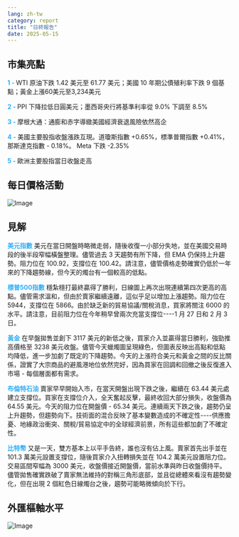 ```yaml
---
lang: zh-tw
category: report
title: "日終報告"
date: 2025-05-15
---
```



<h2>市集亮點</h2>
<strong style="color: #2caef7;">1 - </strong> WTI 原油下跌 1.42 美元至 61.77 美元；美國 10 年期公債殖利率下跌 9 個基點；黃金上漲60美元至3,234美元

<strong style="color: #2caef7;">2 - </strong> PPI 下降拉低日圓美元；墨西哥央行將基準利率從 9.0% 下調至 8.5%

<strong style="color: #2caef7;">3 - </strong> 摩根大通：通膨和赤字導緻美國經濟衰退風險依然高企

<strong style="color: #2caef7;">4 - </strong> 美國主要股指收盤漲跌互現。道瓊斯指數 +0.65%，標準普爾指數 +0.41%，那斯達克指數 - 0.18%。 Meta 下跌 -2.35%

<strong style="color: #2caef7;">5 - </strong> 歐洲主要股指當日收盤走高



<h2>每日價格活動</h2>
<img src="https://markleighedu.github.io/img/May-2025/15-May-2025/price.jpg" alt="Image"/>

<h2>見解</h2>
<strong style="color: #2caef7;">美元指數</strong> 美元在當日開盤時略微走弱，隨後收復一小部分失地，並在美國交易時段的後半段窄幅橫盤整理。儘管過去 3 天趨勢有所下降，但 EMA 仍保持上升趨勢。阻力位在 100.92，支撐位在 100.42。請注意，儘管價格走勢確實仍低於一年來的下降趨勢線，但今天的燭台有一個較高的低點。 

<strong style="color: #2caef7;">標普500指數</strong> 穩紮穩打最終贏得了勝利，日線圖上再次出現連續第四次更高的高點。儘管需求溫和，但由於賣家繼續遠離，這似乎足以增加上漲趨勢。阻力位在 5944，支撐位在 5866。由於缺乏新的貿易協議/關稅消息，買家將關注 6000 的水平。請注意，目前阻力位在今年稍早曾兩次充當支撐位----1 月 27 日和 2 月 3 日。

<strong style="color: #2caef7;">黃金</strong> 在早盤拋售並創下 3117 美元的新低之後，買家介入並贏得當日勝利，強勁推高價格至 3238 美元收盤。儘管今天蠟燭圖呈現綠色，但圖表反映出高點和低點均降低，進一步加劇了既定的下降趨勢。今天的上漲符合美元和黃金之間的反比關係，證實了大宗商品的避風港地位依然完好，因為買家在回調和回撤之後反復進入市場 - 每個層面都有需求。 

<strong style="color: #2caef7;">布倫特石油</strong> 賣家早早開始入市，在當天開盤出現下跌之後，繼續在 63.44 美元處建立支撐位。買家在支撐位介入，全天奮起反擊，最終收回大部分損失，收盤價為 64.55 美元。今天的阻力位在開盤價 - 65.34 美元。連續兩天下跌之後，趨勢仍呈上升趨勢，但趨勢向下。技術面的混合反映了基本變數造成的不確定性----供應擔憂、地緣政治衝突、關稅/貿易協定中的全球經濟前景，所有這些都加劇了不確定性。 

<strong style="color: #2caef7;">比特幣</strong> 又是一天，雙方基本上以平手告終，誰也沒有佔上風。賣家首先出手並在 101.3 萬美元設置支撐位，隨後買家介入扭轉損失並在 104.2 萬美元設置阻力位。交易區間窄幅為 3000 美元，收盤價接近開盤價，當前水準與昨日收盤價持平。儘管拋售確實跌破了賣家無法維持的對稱三角形底部，並且從總體來看沒有趨勢變化，但在出現 2 個紅色日線燭台之後，趨勢可能略微傾向於下行。



<h2>外匯樞軸水平</h2>
<img src="https://markleighedu.github.io/img/May-2025/15-May-2025/pivot.jpg" alt="Image"/>